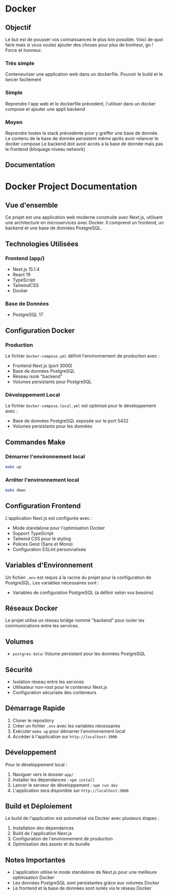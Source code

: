 # Docker

## Objectif

Le but est de pousser vos connaissances le plus loin possible. Voici de quoi faire mais si vous voulez ajouter des choses pour plus de bonheur, go !
Force et honneur.

### Très simple

Conteneuriser une application web dans un dockerfile. Pouvoir le build et le lancer facilement

### Simple

Reprendre l'app web et le dockerfile précedent, l'utiliser dans un docker compose et ajouter une appli backend

### Moyen

Reprendre toutes la stack précedente pour y greffer une base de donnée. Le contenu de la base de donnée persistent même après avoir relancer le docker compose
Le backend doit avoir accès a la base de donnée mais pas le frontend (bloquage niveau network)

## Documentation

# Docker Project Documentation

## Vue d'ensemble

Ce projet est une application web moderne construite avec Next.js, utilisant une architecture en microservices avec Docker. Il comprend un frontend, un backend et une base de données PostgreSQL.

## Technologies Utilisées

### Frontend (app/)

- Next.js 15.1.4
- React 19
- TypeScript
- TailwindCSS
- Docker

### Base de Données

- PostgreSQL 17

## Configuration Docker

### Production

Le fichier `docker-compose.yml` définit l'environnement de production avec :

- Frontend Next.js (port 3000)
- Base de données PostgreSQL
- Réseau isolé "backend"
- Volumes persistants pour PostgreSQL

### Développement Local

Le fichier `docker-compose.local.yml` est optimisé pour le développement avec :

- Base de données PostgreSQL exposée sur le port 5432
- Volumes persistants pour les données

## Commandes Make

### Démarrer l'environnement local

```bash
make up
```

### Arrêter l'environnement local

```bash
make down
```

## Configuration Frontend

L'application Next.js est configurée avec :

- Mode standalone pour l'optimisation Docker
- Support TypeScript
- Tailwind CSS pour le styling
- Polices Geist (Sans et Mono)
- Configuration ESLint personnalisée

## Variables d'Environnement

Un fichier `.env` est requis à la racine du projet pour la configuration de PostgreSQL. Les variables nécessaires sont :

- Variables de configuration PostgreSQL (à définir selon vos besoins)

## Réseaux Docker

Le projet utilise un réseau bridge nommé "backend" pour isoler les communications entre les services.

## Volumes

- `postgres-data`: Volume persistant pour les données PostgreSQL

## Sécurité

- Isolation réseau entre les services
- Utilisateur non-root pour le conteneur Next.js
- Configuration sécurisée des conteneurs

## Démarrage Rapide

1. Cloner le repository
2. Créer un fichier `.env` avec les variables nécessaires
3. Exécuter `make up` pour démarrer l'environnement local
4. Accéder à l'application sur `http://localhost:3000`

## Développement

Pour le développement local :

1. Naviguer vers le dossier `app/`
2. Installer les dépendances : `npm install`
3. Lancer le serveur de développement : `npm run dev`
4. L'application sera disponible sur `http://localhost:3000`

## Build et Déploiement

Le build de l'application est automatisé via Docker avec plusieurs étapes :

1. Installation des dépendances
2. Build de l'application Next.js
3. Configuration de l'environnement de production
4. Optimisation des assets et du bundle

## Notes Importantes

- L'application utilise le mode standalone de Next.js pour une meilleure optimisation Docker
- Les données PostgreSQL sont persistantes grâce aux volumes Docker
- Le frontend et la base de données sont isolés via le réseau Docker

